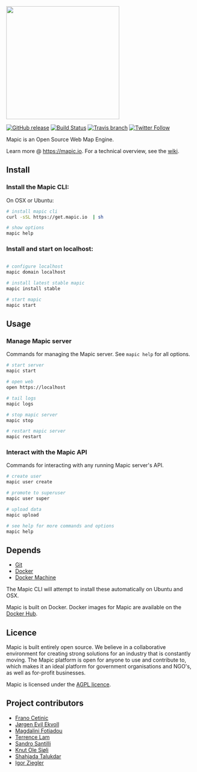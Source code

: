 <img width="300px" src="https://user-images.githubusercontent.com/2197944/27542704-5e1f18c6-5a88-11e7-96bb-9e36ca6e4c93.png">

[![GitHub release](https://img.shields.io/github/release/mapic/mapic.svg)](https://github.com/mapic/mapic/releases) [![Build Status](https://travis-ci.org/mapic/mapic.svg?branch=v2.0)](https://travis-ci.org/mapic/mapic/branches) [![Travis branch](https://img.shields.io/travis/rust-lang/rust/master.svg?label=build@master)](https://travis-ci.org/mapic/mapic/builds)  [![Twitter Follow](https://img.shields.io/twitter/follow/mapic_io.svg?style=social&label=Follow)](https://twitter.com/mapic_io) 

Mapic is an Open Source Web Map Engine. 

Learn more @ https://mapic.io. For a technical overview, see the [wiki](https://github.com/mapic/mapic/wiki/Mapic-Techincal-Overview).

## Install

### Install the Mapic CLI:
On OSX or Ubuntu:

```bash
# install mapic cli
curl -sSL https://get.mapic.io  | sh

# show options
mapic help

```

### Install and start on localhost:
```bash

# configure localhost
mapic domain localhost

# install latest stable mapic
mapic install stable

# start mapic
mapic start

```

## Usage

### Manage Mapic server
Commands for managing the Mapic server. See `mapic help` for all options.

```bash
# start server
mapic start

# open web
open https://localhost

# tail logs
mapic logs

# stop mapic server
mapic stop

# restart mapic server
mapic restart
```

### Interact with the Mapic API
Commands for interacting with any running Mapic server's API. 
```bash
# create user
mapic user create

# promote to superuser
mapic user super 

# upload data
mapic upload

# see help for more commands and options
mapic help
```

## Depends
- [Git](https://git-scm.com/book/en/v2/Getting-Started-Installing-Git)
- [Docker](https://docs.docker.com/engine/installation/) 
- [Docker Machine](https://docs.docker.com/machine/install-machine/)

The Mapic CLI will attempt to install these automatically on Ubuntu and OSX.

Mapic is built on Docker. Docker images for Mapic are available on the [Docker Hub](https://hub.docker.com/u/mapic/).


## Licence 
Mapic is built entirely open source. We believe in a collaborative environment for creating strong solutions for an industry that is constantly moving. The Mapic platform is open for anyone to use and contribute to, which makes it an ideal platform for government organisations and NGO's, as well as for-profit businesses.

Mapic is licensed under the [AGPL licence](https://github.com/mapic/mapic/blob/master/LICENCE).

## Project contributors
- [Frano Cetinic](https://github.com/franocetinic)
- [Jørgen Evil Ekvoll](https://github.com/jorgenevil)
- [Magdalini Fotiadou](https://github.com/mft74)
- [Terrence Lam](https://github.com/skyuplam)
- [Sandro Santilli](https://github.com/strk)
- [Knut Ole Sjøli](https://github.com/knutole)
- [Shahjada Talukdar](https://github.com/destromas1)
- [Igor Ziegler](https://github.com/igorziegler)
